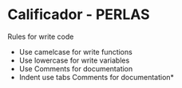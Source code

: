 # Calificador - PERLAS
Rules for write code
  - Use camelcase for write functions
  - Use lowercase for write variables
  - Use Comments for documentation
  - Indent use tabs
Comments for documentation*

